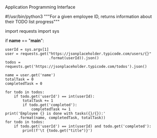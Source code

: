 Application Programming Interface

#!/usr/bin/python3
"""For a given employee ID, returns information about
their TODO list progress"""

import requests
import sys

if __name__ == "__main__":

    userId = sys.argv[1]
    user = requests.get("https://jsonplaceholder.typicode.com/users/{}"
                        .format(userId)).json()
    todos = requests.get('https://jsonplaceholder.typicode.com/todos').json()

    name = user.get('name')
    totalTask = 0
    completedTask = 0

    for todo in todos:
        if todo.get('userId') == int(userId):
            totalTask += 1
            if todo.get('completed'):
                completedTask += 1
    print('Employee {} is done with tasks({}/{}):'
          .format(name, completedTask, totalTask))
    for todo in todos:
        if todo.get('userId') == int(userId) and todo.get('completed'):
            print(f'\t {todo.get("title")}')
